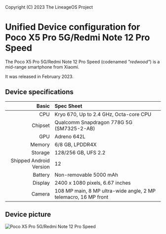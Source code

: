 Copyright (C) 2023 The LineageOS Project

Unified Device configuration for Poco X5 Pro 5G/Redmi Note 12 Pro Speed
=========================================

The Poco X5 Pro 5G/Redmi Note 12 Pro Speed (codenamed _"redwood"_) is a mid-range smartphone from Xiaomi.

It was released in February 2023.

## Device specifications

Basic   | Spec Sheet
-------:|:-------------------------
CPU     | Kryo 670, Up to 2.4 GHz, Octa-core CPU
Chipset | Qualcomm Snapdragon 778G 5G (SM7325-2-AB)
GPU     | Adreno 642L
Memory  | 6/8 GB, LPDDR4X
Storage | 128/256 GB, UFS 2.2
Shipped Android Version | 12
Battery | Non-removable 5000 mAh
Display | 2400 x 1080 pixels, 6.67 inches
Camera  | 108 MP main, 8 MP ultra-wide angle, 2 MP telemacro, 16 MP front

## Device picture

![Poco X5 Pro 5G/Redmi Note 12 Pro Speed](https://i.blogs.es/98a725/poco-x5-pro/1366_2000.jpeg "Poco X5 Pro 5G/Redmi Note 12 Pro Speed")
